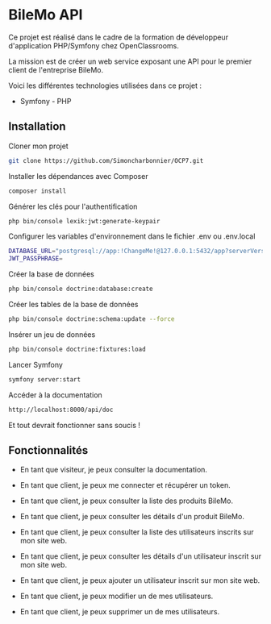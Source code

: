 # BileMo API

Ce projet est réalisé dans le cadre de la formation de développeur d'application PHP/Symfony chez OpenClassrooms.

La mission est de créer un web service exposant une API pour le premier client de l'entreprise BileMo.

Voici les différentes technologies utilisées dans ce projet :
-   Symfony - PHP


## Installation

Cloner mon projet

```bash
git clone https://github.com/Simoncharbonnier/OCP7.git
```

Installer les dépendances avec Composer

```bash
composer install
```

Générer les clés pour l'authentification

```bash
php bin/console lexik:jwt:generate-keypair
```

Configurer les variables d'environnement dans le fichier .env ou .env.local

```bash
DATABASE_URL="postgresql://app:!ChangeMe!@127.0.0.1:5432/app?serverVersion=14&charset=utf8"
JWT_PASSPHRASE=
```

Créer la base de données

```bash
php bin/console doctrine:database:create
```

Créer les tables de la base de données

```bash
php bin/console doctrine:schema:update --force
```

Insérer un jeu de données

```bash
php bin/console doctrine:fixtures:load
```

Lancer Symfony

```bash
symfony server:start
```

Accéder à la documentation

```bash
http://localhost:8000/api/doc
```

Et tout devrait fonctionner sans soucis !


## Fonctionnalités

-   En tant que visiteur, je peux consulter la documentation.

-   En tant que client, je peux me connecter et récupérer un token.
-   En tant que client, je peux consulter la liste des produits BileMo.
-   En tant que client, je peux consulter les détails d'un produit BileMo.
-   En tant que client, je peux consulter la liste des utilisateurs inscrits sur mon site web.
-   En tant que client, je peux consulter les détails d'un utilisateur inscrit sur mon site web.
-   En tant que client, je peux ajouter un utilisateur inscrit sur mon site web.
-   En tant que client, je peux modifier un de mes utilisateurs.
-   En tant que client, je peux supprimer un de mes utilisateurs.
